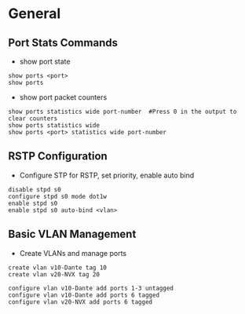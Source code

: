 # General

## Port Stats Commands
- show port state
```exos
show ports <port>
show ports
```

- show port packet counters
```exos
show ports statistics wide port-number  #Press 0 in the output to clear counters
show ports statistics wide
show ports <port> statistics wide port-number
```

## RSTP Configuration
- Configure STP for RSTP, set priority, enable auto bind
```exos
disable stpd s0
configure stpd s0 mode dot1w
enable stpd s0
enable stpd s0 auto-bind <vlan>
```

## Basic VLAN Management

- Create VLANs and manage ports
```exos
create vlan v10-Dante tag 10
create vlan v20-NVX tag 20

configure vlan v10-Dante add ports 1-3 untagged
configure vlan v10-Dante add ports 6 tagged
configure vlan v20-NVX add ports 6 tagged
```